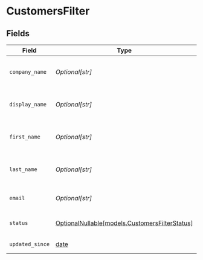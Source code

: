 # CustomersFilter


## Fields

| Field                                                                                | Type                                                                                 | Required                                                                             | Description                                                                          | Example                                                                              |
| ------------------------------------------------------------------------------------ | ------------------------------------------------------------------------------------ | ------------------------------------------------------------------------------------ | ------------------------------------------------------------------------------------ | ------------------------------------------------------------------------------------ |
| `company_name`                                                                       | *Optional[str]*                                                                      | :heavy_minus_sign:                                                                   | Company Name of customer to search for                                               | SpaceX                                                                               |
| `display_name`                                                                       | *Optional[str]*                                                                      | :heavy_minus_sign:                                                                   | Display Name of customer to search for                                               | Techno King                                                                          |
| `first_name`                                                                         | *Optional[str]*                                                                      | :heavy_minus_sign:                                                                   | First name of customer to search for                                                 | Elon                                                                                 |
| `last_name`                                                                          | *Optional[str]*                                                                      | :heavy_minus_sign:                                                                   | Last name of customer to search for                                                  | Musk                                                                                 |
| `email`                                                                              | *Optional[str]*                                                                      | :heavy_minus_sign:                                                                   | Email of customer to search for                                                      | elon@spacex.com                                                                      |
| `status`                                                                             | [OptionalNullable[models.CustomersFilterStatus]](../models/customersfilterstatus.md) | :heavy_minus_sign:                                                                   | Status of customer to filter on                                                      | active                                                                               |
| `updated_since`                                                                      | [date](https://docs.python.org/3/library/datetime.html#date-objects)                 | :heavy_minus_sign:                                                                   | N/A                                                                                  | 2020-09-30T07:43:32.000Z                                                             |